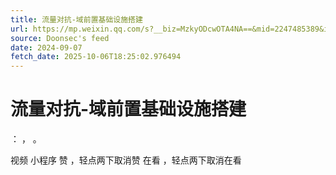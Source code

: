 ```yaml
---
title: 流量对抗-域前置基础设施搭建
url: https://mp.weixin.qq.com/s?__biz=MzkyODcwOTA4NA==&mid=2247485389&idx=1&sn=4b978e49a7b367dd04c39105faa3fc14
source: Doonsec's feed
date: 2024-09-07
fetch_date: 2025-10-06T18:25:02.976494
---
```


# 流量对抗-域前置基础设施搭建

：
，
。

视频
小程序
赞
，轻点两下取消赞
在看
，轻点两下取消在看